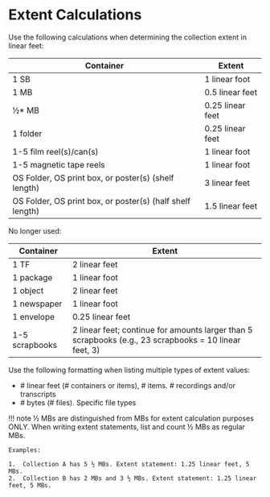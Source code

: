 # Extent Calculations

Use the following calculations when determining the collection extent in linear feet:

| Container | Extent |
| --- | --- |
| 1 SB | 1 linear foot |
| 1 MB | 0.5 linear feet |
| ½* MB | 0.25 linear feet |
| 1 folder | 0.25 linear feet |
| 1-5 film reel(s)/can(s) | 1 linear foot |
| 1-5 magnetic tape reels | 1 linear foot |
| OS Folder, OS print box, or poster(s) (shelf length) | 3 linear feet |
| OS Folder, OS print box, or poster(s) (half shelf length) | 1.5 linear feet |

No longer used:

| Container | Extent |
| --- | --- |
| 1 TF | 2 linear feet |
| 1 package | 1 linear foot |
| 1 object | 2 linear feet |
| 1 newspaper | 1 linear foot |
| 1 envelope | 0.25 linear feet |
| 1-5 scrapbooks | 2 linear feet; continue for amounts larger than 5 scrapbooks (e.g., 23 scrapbooks = 10 linear feet, 3) |

Use the following formatting when listing multiple types of extent values:

*  \# linear feet (# containers or items), # items. # recordings and/or transcripts
*  \# bytes (# files). Specific file types

!!! note ½ MBs are distinguished from MBs for extent calculation purposes ONLY. When writing extent statements, list and count ½ MBs as regular MBs.

    Examples:

    1.  Collection A has 5 ½ MBs. Extent statement: 1.25 linear feet, 5 MBs.
    2.  Collection B has 2 MBs and 3 ½ MBs. Extent statement: 1.25 linear feet, 5 MBs.
